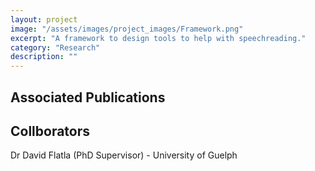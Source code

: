 ```yaml
---
layout: project
image: "/assets/images/project_images/Framework.png"
excerpt: "A framework to design tools to help with speechreading."
category: "Research"
description: ""
---
```


## Associated Publications


## Collborators
Dr David Flatla (PhD Supervisor) - University of Guelph
